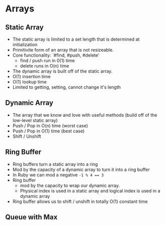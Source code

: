 # Arrays
## Static Array
  * The static array is limited to a set length that is determined at initialization
  * Primitivite form of an array that is not resizeable.
  * Core functionality: `#find, #push, #delete'
    * find / push run in 0(1) time
    * delete runs in O(n) time
  * The dynamic array is built off of the static array.
  * O(1) insertion time
  * O(1) lookup time
  * Limited to getting, setting, cannot change it's length
## Dynamic Array
  * The array that we know and love with useful methods (build off of the low-level static array)
  * Push / Pop in O(n) time (worst case)
  * Push / Pop in O(1) time (best case)
  * Shift / Unshift 
## Ring Buffer
  * Ring buffers turn a static array into a ring  
  * Mod by the capacity of a dynamic array to turn it into a ring buffer
  * In Ruby we can mod a negative `-1 % 4 == 3`
  * Ring buffer
    * mod by the capacity to wrap our dynamic array.
    * Physical index is used in a static array and logical index is used in a dynamic array
  * Ring buffer allows us to shift / unshift in totally O(1) constant time
  
## Queue with Max
